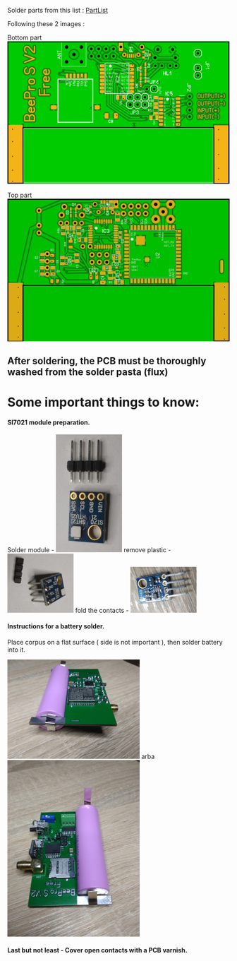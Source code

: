 Solder parts from this list : [PartList](/Hardware/PartList.csv)

Following these 2 images :

Bottom part ![Bottom Side](/images/pcbBottom.jpeg)

Top part ![Up Side](/images/pcbUp.jpeg)

## After soldering, the PCB must be thoroughly washed from the solder pasta (flux)

# Some important things to know:

#### SI7021 module preparation.

Solder module - ![0si](/images/0si.jpg) remove plastic - ![1si](/images/1si.jpg) fold the contacts - ![2si](/images/2si.jpg)

#### Instructions for a battery solder.

Place corpus on a flat surface ( side is not important ), then solder battery into it.

![bat0](/images/bat0.jpg) arba ![bat1](/images/bat1.jpg)

#### Last but not least - Cover open contacts with a PCB varnish.
